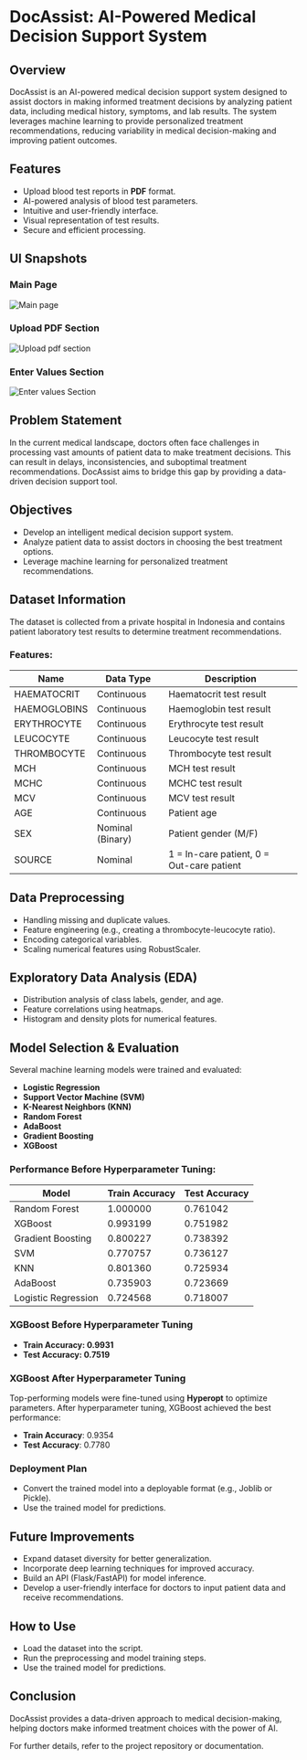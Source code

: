 # DocAssist: AI-Powered Medical Decision Support System
## Overview

DocAssist is an AI-powered medical decision support system designed to assist doctors in making informed treatment decisions by analyzing patient data, including medical history, symptoms, and lab results. The system leverages machine learning to provide personalized treatment recommendations, reducing variability in medical decision-making and improving patient outcomes.

## Features
- Upload blood test reports in **PDF** format.
- AI-powered analysis of blood test parameters.
- Intuitive and user-friendly interface.
- Visual representation of test results.
- Secure and efficient processing.

## UI Snapshots
### Main Page
![Main page](https://github.com/user-attachments/assets/2c9c1f29-cff0-42d2-8c4e-abb4a4640fe0)

### Upload PDF Section
![Upload pdf section](https://github.com/user-attachments/assets/7f2676ce-8104-4316-ab48-2b30ce6fa402)

### Enter Values Section
![Enter values Section](https://github.com/user-attachments/assets/e0cfe564-5b14-4f53-81c5-c711ca356d03)


## Problem Statement

In the current medical landscape, doctors often face challenges in processing vast amounts of patient data to make treatment decisions. This can result in delays, inconsistencies, and suboptimal treatment recommendations. DocAssist aims to bridge this gap by providing a data-driven decision support tool.

## Objectives

- Develop an intelligent medical decision support system.
- Analyze patient data to assist doctors in choosing the best treatment options.
- Leverage machine learning for personalized treatment recommendations.

## Dataset Information

The dataset is collected from a private hospital in Indonesia and contains patient laboratory test results to determine treatment recommendations.

### Features:

| Name         | Data Type        | Description                               |
| ------------ | ---------------- | ----------------------------------------- |
| HAEMATOCRIT  | Continuous       | Haematocrit test result                   |
| HAEMOGLOBINS | Continuous       | Haemoglobin test result                   |
| ERYTHROCYTE  | Continuous       | Erythrocyte test result                   |
| LEUCOCYTE    | Continuous       | Leucocyte test result                     |
| THROMBOCYTE  | Continuous       | Thrombocyte test result                   |
| MCH          | Continuous       | MCH test result                           |
| MCHC         | Continuous       | MCHC test result                          |
| MCV          | Continuous       | MCV test result                           |
| AGE          | Continuous       | Patient age                               |
| SEX          | Nominal (Binary) | Patient gender (M/F)                      |
| SOURCE       | Nominal          | 1 = In-care patient, 0 = Out-care patient |

## Data Preprocessing

- Handling missing and duplicate values.
- Feature engineering (e.g., creating a thrombocyte-leucocyte ratio).
- Encoding categorical variables.
- Scaling numerical features using RobustScaler.

## Exploratory Data Analysis (EDA)

- Distribution analysis of class labels, gender, and age.
- Feature correlations using heatmaps.
- Histogram and density plots for numerical features.

## Model Selection & Evaluation

Several machine learning models were trained and evaluated:

- **Logistic Regression**
- **Support Vector Machine (SVM)**
- **K-Nearest Neighbors (KNN)**
- **Random Forest**
- **AdaBoost**
- **Gradient Boosting**
- **XGBoost**

### Performance Before Hyperparameter Tuning:

| Model               | Train Accuracy | Test Accuracy |
| ------------------- | -------------- | ------------- |
| Random Forest       | 1.000000       | 0.761042      |
| XGBoost             | 0.993199       | 0.751982      |
| Gradient Boosting   | 0.800227       | 0.738392      |
| SVM                 | 0.770757       | 0.736127      |
| KNN                 | 0.801360       | 0.725934      |
| AdaBoost            | 0.735903       | 0.723669      |
| Logistic Regression | 0.724568       | 0.718007      |



### XGBoost Before Hyperparameter Tuning

- **Train Accuracy: 0.9931**
- **Test Accuracy: 0.7519**

### XGBoost After Hyperparameter Tuning

Top-performing models were fine-tuned using **Hyperopt** to optimize parameters. After hyperparameter tuning, XGBoost achieved the best performance:

- **Train Accuracy**: 0.9354
- **Test Accuracy**: 0.7780

### Deployment Plan

- Convert the trained model into a deployable format (e.g., Joblib or Pickle).
- Use the trained model for predictions.

## Future Improvements

- Expand dataset diversity for better generalization.
- Incorporate deep learning techniques for improved accuracy.
- Build an API (Flask/FastAPI) for model inference.
- Develop a user-friendly interface for doctors to input patient data and receive recommendations.

## How to Use

- Load the dataset into the script.
- Run the preprocessing and model training steps.
- Use the trained model for predictions.

## Conclusion

DocAssist provides a data-driven approach to medical decision-making, helping doctors make informed treatment choices with the power of AI.

For further details, refer to the project repository or documentation.


